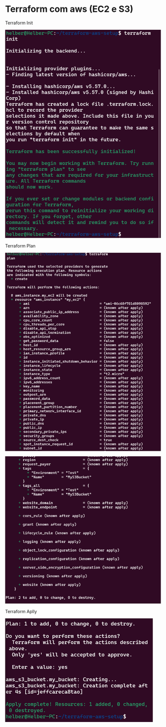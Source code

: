 # Terraform com aws (EC2 e S3)

 Terraform Init
 
![](prints/terraform-init.png)

 Terraform Plan
 
![](prints/terraform-plan1.png)

![](prints/terraform-plan-2.png)

 Terraform  Aplly
 
![](prints/terraform-appply.png)
